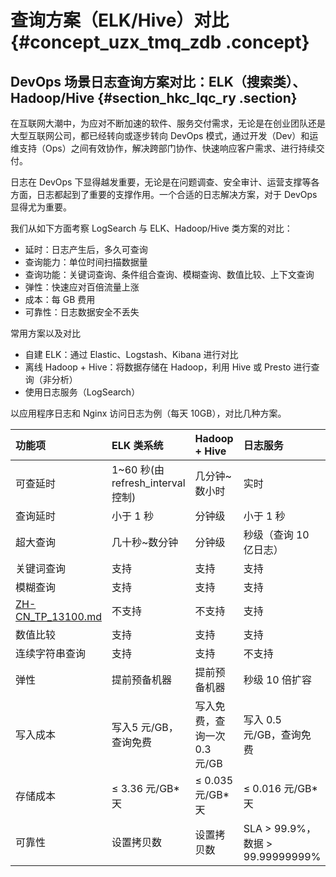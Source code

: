 # 查询方案（ELK/Hive）对比 {#concept_uzx_tmq_zdb .concept}

## DevOps 场景日志查询方案对比：ELK（搜索类）、Hadoop/Hive {#section_hkc_lqc_ry .section}

在互联网大潮中，为应对不断加速的软件、服务交付需求，无论是在创业团队还是大型互联网公司，都已经转向或逐步转向 DevOps 模式，通过开发（Dev）和运维支持（Ops）之间有效协作，解决跨部门协作、快速响应客户需求、进行持续交付。

日志在 DevOps 下显得越发重要，无论是在问题调查、安全审计、运营支撑等各方面，日志都起到了重要的支撑作用。一个合适的日志解决方案，对于 DevOps 显得尤为重要。

我们从如下方面考察 LogSearch 与 ELK、Hadoop/Hive 类方案的对比：

-   延时：日志产生后，多久可查询
-   查询能力：单位时间扫描数据量
-   查询功能：关键词查询、条件组合查询、模糊查询、数值比较、上下文查询
-   弹性：快速应对百倍流量上涨
-   成本：每 GB 费用
-   可靠性：日志数据安全不丢失

常用方案以及对比

-   自建 ELK：通过 Elastic、Logstash、Kibana 进行对比
-   离线 Hadoop + Hive：将数据存储在 Hadoop，利用 Hive 或 Presto 进行查询（非分析）
-   使用日志服务（LogSearch）

以应用程序日志和 Nginx 访问日志为例（每天 10GB），对比几种方案。

|功能项|ELK 类系统|Hadoop + Hive|日志服务|
|:--|:------|:------------|:---|
|可查延时|1~60 秒\(由 refresh\_interval 控制\)|几分钟~数小时|实时|
|查询延时|小于 1 秒|分钟级|小于 1 秒|
|超大查询|几十秒~数分钟|分钟级|秒级（查询 10 亿日志）|
|关键词查询|支持|支持|支持|
|模糊查询|支持|支持|支持|
|[ZH-CN\_TP\_13100.md](intl.zh-CN/用户指南/查询与分析/查询语法与功能/上下文查询.md)|不支持|不支持|支持|
|数值比较|支持|支持|支持|
|连续字符串查询|支持|支持|不支持|
|弹性|提前预备机器|提前预备机器|秒级 10 倍扩容|
|写入成本|写入5 元/GB，查询免费|写入免费，查询一次 0.3 元/GB|写入 0.5 元/GB，查询免费|
|存储成本|≤ 3.36 元/GB\*天|≤ 0.035 元/GB\*天|≤ 0.016 元/GB\*天|
|可靠性|设置拷贝数|设置拷贝数|SLA \> 99.9%，数据 \> 99.99999999%|

